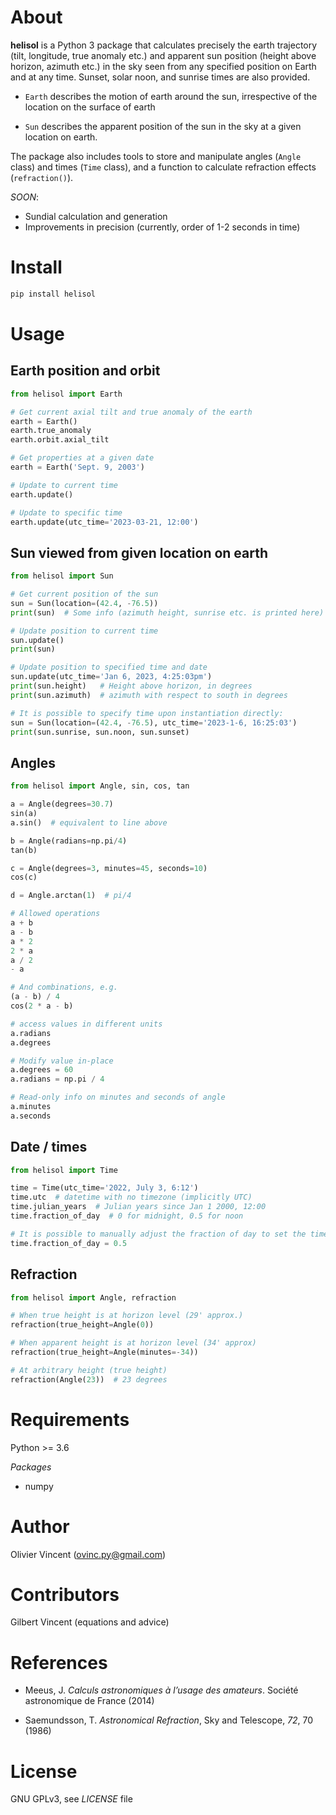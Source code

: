 # About

**helisol** is a Python 3 package that calculates precisely the earth trajectory (tilt, longitude, true anomaly etc.) and apparent sun position (height above horizon, azimuth etc.) in the sky seen from any specified position on Earth and at any time. Sunset, solar noon, and sunrise times are also provided.

- `Earth` describes the motion of earth around the sun, irrespective of the location on the surface of earth

- `Sun` describes the apparent position of the sun in the sky at a given location on earth.

The package also includes tools to store and manipulate angles (`Angle` class) and times (`Time` class), and a function to calculate refraction effects (`refraction()`).

*SOON*:
- Sundial calculation and generation
- Improvements in precision (currently, order of 1-2 seconds in time)

# Install

```bash
pip install helisol
```

# Usage

## Earth position and orbit

```python
from helisol import Earth

# Get current axial tilt and true anomaly of the earth
earth = Earth()
earth.true_anomaly
earth.orbit.axial_tilt

# Get properties at a given date
earth = Earth('Sept. 9, 2003')

# Update to current time
earth.update()

# Update to specific time
earth.update(utc_time='2023-03-21, 12:00')
```

## Sun viewed from given location on earth

```python
from helisol import Sun

# Get current position of the sun
sun = Sun(location=(42.4, -76.5))
print(sun)  # Some info (azimuth height, sunrise etc. is printed here)

# Update position to current time
sun.update()
print(sun)

# Update position to specified time and date
sun.update(utc_time='Jan 6, 2023, 4:25:03pm')
print(sun.height)   # Height above horizon, in degrees
print(sun.azimuth)  # azimuth with respect to south in degrees

# It is possible to specify time upon instantiation directly:
sun = Sun(location=(42.4, -76.5), utc_time='2023-1-6, 16:25:03')
print(sun.sunrise, sun.noon, sun.sunset)
```

## Angles

```python
from helisol import Angle, sin, cos, tan

a = Angle(degrees=30.7)
sin(a)
a.sin()  # equivalent to line above

b = Angle(radians=np.pi/4)
tan(b)

c = Angle(degrees=3, minutes=45, seconds=10)
cos(c)

d = Angle.arctan(1)  # pi/4

# Allowed operations
a + b
a - b
a * 2
2 * a
a / 2
- a

# And combinations, e.g.
(a - b) / 4
cos(2 * a - b)

# access values in different units
a.radians
a.degrees

# Modify value in-place
a.degrees = 60
a.radians = np.pi / 4

# Read-only info on minutes and seconds of angle
a.minutes
a.seconds
```


## Date / times


```python
from helisol import Time

time = Time(utc_time='2022, July 3, 6:12')
time.utc  # datetime with no timezone (implicitly UTC)
time.julian_years  # Julian years since Jan 1 2000, 12:00
time.fraction_of_day  # 0 for midnight, 0.5 for noon

# It is possible to manually adjust the fraction of day to set the time:
time.fraction_of_day = 0.5
```

## Refraction

```python
from helisol import Angle, refraction

# When true height is at horizon level (29' approx.)
refraction(true_height=Angle(0))

# When apparent height is at horizon level (34' approx)
refraction(true_height=Angle(minutes=-34))

# At arbitrary height (true height)
refraction(Angle(23))  # 23 degrees
```


# Requirements

Python >= 3.6

*Packages*
- numpy


# Author

Olivier Vincent
(ovinc.py@gmail.com)

# Contributors

Gilbert Vincent (equations and advice)

# References

- Meeus, J. *Calculs astronomiques à l’usage des amateurs*. Société astronomique de France (2014)

- Saemundsson, T. *Astronomical Refraction*, Sky and Telescope, *72*, 70 (1986)


# License

GNU GPLv3, see *LICENSE* file

